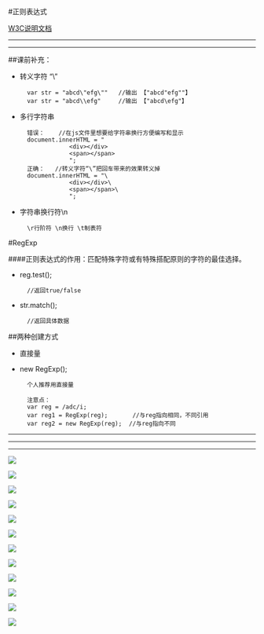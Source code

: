 #正则表达式

[W3C说明文档](http://www.w3school.com.cn/jsref/jsref_obj_regexp.asp)

---
---

##课前补充：

- 转义字符 “\”

		var str = "abcd\"efg\""   //输出 【"abcd"efg""】
		var str = "abcd\\efg"	  //输出 【"abcd\efg"】
         
- 多行字符串

		错误：    //在js文件里想要给字符串换行方便编写和显示
		document.innerHTML = "       
					<div></div>
					<span></span>
					";
		正确：   //转义字符“\”把回车带来的效果转义掉
		document.innerHTML = "\
					<div></div>\
					<span></span>\
					";

- 字符串换行符\n

		\r行阶符 \n换行 \t制表符

#RegExp

####正则表达式的作用：匹配特殊字符或有特殊搭配原则的字符的最佳选择。


- reg.test();		

		//返回true/false

- str.match();	

		//返回具体数据

##两种创建方式

- 直接量
 
- new RegExp();

		个人推荐用直接量

		注意点：
		var reg = /adc/i;
		var reg1 = RegExp(reg);       //与reg指向相同，不同引用
		var reg2 = new RegExp(reg);  //与reg指向不同
	
---
---
---

![](https://i.imgur.com/IgFFNOT.png)

![](https://i.imgur.com/5M0UYNF.png)

![](https://i.imgur.com/4idM0av.png)

![](https://i.imgur.com/I9KZEhy.png)

![](https://i.imgur.com/v7mXVxD.png)

![](https://i.imgur.com/5FKtOcD.png)

![](https://i.imgur.com/nKMMT3M.png)

![](https://i.imgur.com/WOuitCn.png)

![](https://i.imgur.com/3bnjIyS.png)

![](https://i.imgur.com/TalnscM.png)

![](https://i.imgur.com/u7MT7GN.png)

![](https://i.imgur.com/PgHfbyJ.png)